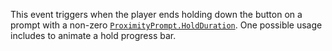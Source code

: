 This event triggers when the player ends holding down the button on a
prompt with a non-zero [`ProximityPrompt.HoldDuration`](https://create.roblox.com/docs/reference/engine/classes/ProximityPrompt#HoldDuration). One possible
usage includes to animate a hold progress bar.
